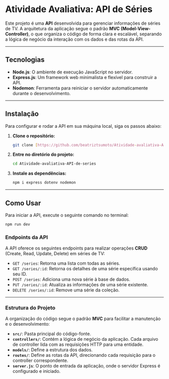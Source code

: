 # Atividade Avaliativa: API de Séries

Este projeto é uma **API** desenvolvida para gerenciar informações de séries de TV. A arquitetura da aplicação segue o padrão **MVC (Model-View-Controller)**, o que organiza o código de forma clara e escalável, separando a lógica de negócio da interação com os dados e das rotas da API.

---

## Tecnologias

* **Node.js**: O ambiente de execução JavaScript no servidor.
* **Express.js**: Um framework web minimalista e flexível para construir a API.
* **Nodemon**: Ferramenta para reiniciar o servidor automaticamente durante o desenvolvimento.

---

## Instalação

Para configurar e rodar a API em sua máquina local, siga os passos abaixo:

1.  **Clone o repositório:**
    ```bash
    git clone [https://github.com/beatriztsumoto/Atividade-avaliativa-API-de-series.git](https://github.com/beatriztsumoto/Atividade-avaliativa-API-de-series.git)
    ```

2.  **Entre no diretório do projeto:**
    ```bash
    cd Atividade-avaliativa-API-de-series
    ```

3.  **Instale as dependências:**
    ```bash
    npm i express dotenv nodemon
    ```

---

## Como Usar

Para iniciar a API, execute o seguinte comando no terminal:

```bash
npm run dev
```

### Endpoints da API

A API oferece os seguintes endpoints para realizar operações **CRUD** (Create, Read, Update, Delete) em séries de TV:

* `GET /series`: Retorna uma lista com todas as séries.
* `GET /series/:id`: Retorna os detalhes de uma série específica usando seu ID.
* `POST /series`: Adiciona uma nova série à base de dados.
* `PUT /series/:id`: Atualiza as informações de uma série existente.
* `DELETE /series/:id`: Remove uma série da coleção.

---

### Estrutura do Projeto

A organização do código segue o padrão **MVC** para facilitar a manutenção e o desenvolvimento:

* **`src/`**: Pasta principal do código-fonte.
* **`controllers/`**: Contém a lógica de negócio da aplicação. Cada arquivo de controller lida com as requisições HTTP para uma entidade.
* **`models/`**: Define a estrutura dos dados.
* **`routes/`**: Define as rotas da API, direcionando cada requisição para o controller correspondente.
* **`server.js`**: O ponto de entrada da aplicação, onde o servidor Express é configurado e iniciado.